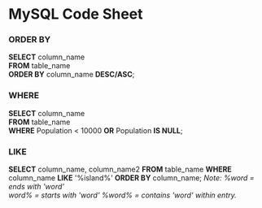 # MySQL Code Sheet

### ORDER BY
**SELECT** column_name  
**FROM** table_name  
**ORDER BY** column_name **DESC/ASC**;

### WHERE
**SELECT** column_name  
**FROM** table_name  
**WHERE** Population < 10000 **OR** Population **IS NULL**;

### LIKE
**SELECT** column_name, column_name2
**FROM** table_name
**WHERE** column_name **LIKE** '%island%'
**ORDER BY** column_name;
*Note: 
%word = ends with 'word'  
word% = starts with 'word'
%word% = contains 'word' within entry.*